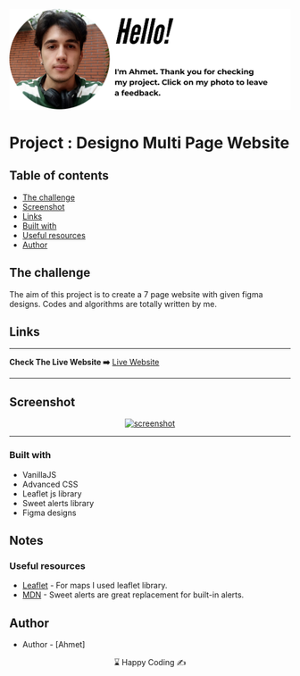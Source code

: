 <p align="center">
<a href="https://www.linkedin.com/in/ahmet-ayd%C4%B1n-2583b1199/" target="_blank"><img src="ahmet.png" alt="screenshot"></a>
</p>

# Project : Designo Multi Page Website

## Table of contents

- [The challenge](#the-challenge)
- [Screenshot](#screenshot)
- [Links](#links)
- [Built with](#built-with)
- [Useful resources](#useful-resources)
- [Author](#author)

## The challenge

The aim of this project is to create a 7 page website with given figma designs. Codes and algorithms are totally written by me.

## Links

<hr>
<b>Check The Live Website ➡️</b> <a href="https://bavi-boop.github.io/designo-multi-page-website/">Live Website</a>
<hr>

## Screenshot

<p align="center">
<a href="https://bavi-boop.github.io/designo-multi-page-website/"><img  src="game.gif" alt="screenshot"></a>
</p>

<hr>

### Built with

- VanillaJS
- Advanced CSS
- Leaflet js library
- Sweet alerts library
- Figma designs

## Notes

### Useful resources

- [Leaflet](https://leafletjs.com/) - For maps I used leaflet library.
- [MDN](https://sweetalert2.github.io/) - Sweet alerts are great replacement for built-in alerts.

## Author

- Author - [Ahmet]

<center> &#8987; Happy Coding  &#9997; </center>
